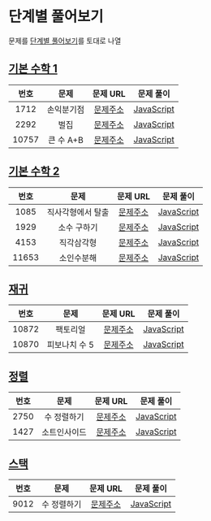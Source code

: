 # 단계별 풀어보기

문제를 [단계별 풀어보기](https://www.acmicpc.net/step)를 토대로 나열

## [기본 수학 1](https://www.acmicpc.net/step/8)

| 번호  |    문제    |                     문제 URL                      |                   문제 풀이                    |
| :---: | :--------: | :-----------------------------------------------: | :--------------------------------------------: |
| 1712  | 손익분기점 | [문제주소](https://www.acmicpc.net/problem/1712)  | [JavaScript](./기본_수학_1/1712-손익분기점.js) |
| 2292  |    벌집    | [문제주소](https://www.acmicpc.net/problem/2292)  |    [JavaScript](./기본_수학_1/2292-벌집.js)    |
| 10757 | 큰 수 A+B  | [문제주소](https://www.acmicpc.net/problem/10757) | [JavaScript](./기본_수학_1/10757-큰_수_A+B.js) |

## [기본 수학 2](https://www.acmicpc.net/step/10)

| 번호  |       문제        |                     문제 URL                      |                       문제 풀이                       |
| :---: | :---------------: | :-----------------------------------------------: | :---------------------------------------------------: |
| 1085  | 직사각형에서 탈출 | [문제주소](https://www.acmicpc.net/problem/1085)  | [JavaScript](./기본_수학_2/1085-직사각형에서_탈출.js) |
| 1929  |    소수 구하기    | [문제주소](https://www.acmicpc.net/problem/1929)  |    [JavaScript](./기본_수학_2/1929-소수_구하기.js)    |
| 4153  |    직각삼각형     | [문제주소](https://www.acmicpc.net/problem/4153)  |    [JavaScript](./기본_수학_2/4153-직각삼각형.js)     |
| 11653 |    소인수분해     | [문제주소](https://www.acmicpc.net/problem/11653) |    [JavaScript](./기본_수학_2/11653-소인수분해.js)    |

## [재귀](https://www.acmicpc.net/step/19)

| 번호  |     문제      |                     문제 URL                      |                  문제 풀이                  |
| :---: | :-----------: | :-----------------------------------------------: | :-----------------------------------------: |
| 10872 |   팩토리얼    | [문제주소](https://www.acmicpc.net/problem/10872) |   [JavaScript](./재귀/10872-팩토리얼.js)    |
| 10870 | 피보나치 수 5 | [문제주소](https://www.acmicpc.net/problem/10870) | [JavaScript](./재귀/10870-피보나치_수_5.js) |

## [정렬](https://www.acmicpc.net/step/9)

| 번호 |     문제     |                     문제 URL                     |                 문제 풀이                 |
| :--: | :----------: | :----------------------------------------------: | :---------------------------------------: |
| 2750 | 수 정렬하기  | [문제주소](https://www.acmicpc.net/problem/2750) | [JavaScript](./정렬/2750-수_정렬하기.js)  |
| 1427 | 소트인사이드 | [문제주소](https://www.acmicpc.net/problem/1427) | [JavaScript](./정렬/1427-소트인사이드.js) |

## [스택](https://www.acmicpc.net/step/11)

| 번호 |    문제     |                     문제 URL                     |             문제 풀이             |
| :--: | :---------: | :----------------------------------------------: | :-------------------------------: |
| 9012 | 수 정렬하기 | [문제주소](https://www.acmicpc.net/problem/9012) | [JavaScript](./스택/9012-괄호.js) |
